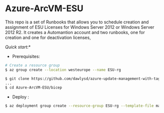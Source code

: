 # Azure-ArcVM-ESU

This repo is a set of Runbooks that allows you to schedule creation and assignment of ESU Licenses for Windows Server 2012 or Windows Server 2012 R2.
It creates a Automantion account and two runbooks, one for creation and one for deactivation licenses, 

*Quick start:**

* Prerequisites:
```bash
# Create a resource group
$ az group create --location westeurope --name ESU-rg

$ git clone https://github.com/dawlysd/azure-update-management-with-tags.git
...
$ cd Azure-ArcVM-ESU/bicep
```

* Deploy :
```bash
$ az deployment group create --resource-group ESU-rg --template-file main.bicep
```


